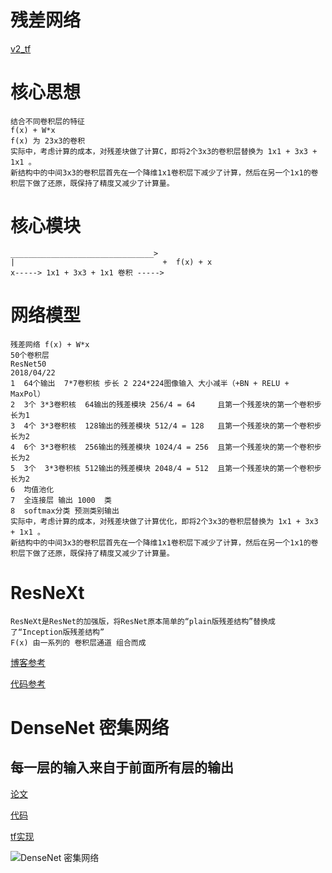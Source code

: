 # 残差网络
[v2_tf](https://github.com/tensorflow/models/blob/master/research/adv_imagenet_models/inception_resnet_v2.py)

# 核心思想
 
    结合不同卷积层的特征
    f(x) + W*x
    f(x) 为 23x3的卷积 
    实际中，考虑计算的成本，对残差块做了计算C，即将2个3x3的卷积层替换为 1x1 + 3x3 + 1x1 。
    新结构中的中间3x3的卷积层首先在一个降维1x1卷积层下减少了计算，然后在另一个1x1的卷积层下做了还原，既保持了精度又减少了计算量。
# 核心模块
    ________________________________>
    |                                 +  f(x) + x
    x-----> 1x1 + 3x3 + 1x1 卷积 -----> 

# 网络模型
    残差网络 f(x) + W*x
    50个卷积层
    ResNet50
    2018/04/22
    1  64个输出  7*7卷积核 步长 2 224*224图像输入 大小减半（+BN + RELU + MaxPol）
    2  3个 3*3卷积核  64输出的残差模块 256/4 = 64     且第一个残差块的第一个卷积步长为1
    3  4个 3*3卷积核  128输出的残差模块 512/4 = 128   且第一个残差块的第一个卷积步长为2      
    4  6个 3*3卷积核  256输出的残差模块 1024/4 = 256  且第一个残差块的第一个卷积步长为2  
    5  3个  3*3卷积核 512输出的残差模块 2048/4 = 512  且第一个残差块的第一个卷积步长为2  
    6  均值池化 
    7  全连接层 输出 1000  类
    8  softmax分类 预测类别输出
    实际中，考虑计算的成本，对残差块做了计算优化，即将2个3x3的卷积层替换为 1x1 + 3x3 + 1x1 。
    新结构中的中间3x3的卷积层首先在一个降维1x1卷积层下减少了计算，然后在另一个1x1的卷积层下做了还原，既保持了精度又减少了计算量。

# ResNeXt 
    ResNeXt是ResNet的加强版，将ResNet原本简单的“plain版残差结构”替换成了“Inception版残差结构”
    F(x) 由一系列的 卷积层通道 组合而成
[博客参考](https://blog.csdn.net/jningwei/article/details/80059533)

[代码参考](https://github.com/facebookresearch/ResNeXt)

# DenseNet 密集网络
## 每一层的输入来自于前面所有层的输出

[论文](https://arxiv.org/pdf/1608.06993.pdf)

[代码](https://github.com/liuzhuang13/DenseNet)

[tf实现](https://github.com/LaurentMazare/deep-models/tree/master/densenet)

![DenseNet 密集网络](https://img-blog.csdn.net/20171208164855253?watermark/2/text/aHR0cDovL2Jsb2cuY3Nkbi5uZXQvdHV6aXhpbmk=/font/5a6L5L2T/fontsize/400/fill/I0JBQkFCMA==/dissolve/70/gravity/SouthEast)
